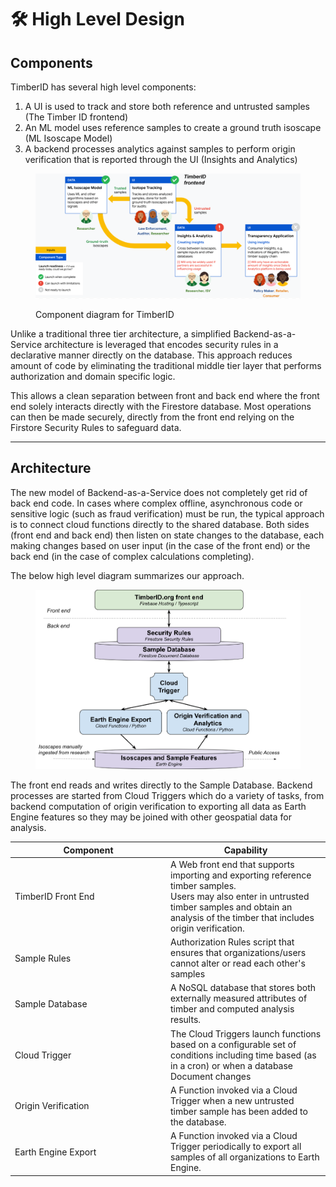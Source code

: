 # 🛠 High Level Design

## **Components**

TimberID has several high level components:

1. A UI is used to track and store both reference and untrusted samples (The Timber ID frontend)
2. An ML model uses reference samples to create a ground truth isoscape (ML Isoscape Model)
3. A backend processes analytics against samples to perform origin verification that is reported through the UI (Insights and Analytics)

<div data-full-width="false">

<figure><img src="../.gitbook/assets/arch.png" alt=""><figcaption><p>Component diagram for TimberID</p></figcaption></figure>

</div>

Unlike a traditional three tier architecture, a simplified Backend-as-a-Service architecture is leveraged that encodes security rules in a declarative manner directly on the database. This approach reduces amount of code by eliminating the traditional middle tier layer that performs authorization and domain specific logic.

This  allows a clean separation between front and back end where the front end solely interacts directly with the Firestore database. Most operations can then be made securely, directly from the front end relying on the Firstore Security Rules to safeguard data.

***

## **Architecture**

The new model of Backend-as-a-Service does not completely get rid of back end code. In cases where complex offline, asynchronous code or sensitive logic (such as fraud verification) must be run, the typical approach is to connect cloud functions directly to the shared database. Both sides (front end and back end) then listen on state changes to the database, each making changes based on user input (in the case of the front end) or the back end (in the case of complex calculations completing).

The below high level diagram summarizes our approach.

<figure><img src="../.gitbook/assets/arch2.png" alt=""><figcaption></figcaption></figure>

The front end reads and writes directly to the Sample Database. Backend processes are started from Cloud Triggers which do a variety of tasks, from backend computation of origin verification to exporting all data as Earth Engine features so they may be joined with other geospatial data for analysis.

<table><thead><tr><th width="235">Component</th><th>Capability</th></tr></thead><tbody><tr><td>TimberID Front End</td><td>A Web front end that supports importing and exporting reference timber samples.<br>Users may also enter in untrusted timber samples and obtain an analysis of the timber that includes origin verification.</td></tr><tr><td>Sample Rules</td><td>Authorization Rules script that ensures that organizations/users cannot alter or read each other's samples</td></tr><tr><td>Sample Database</td><td>A NoSQL database that stores both externally measured attributes of timber and computed analysis results.</td></tr><tr><td>Cloud Trigger</td><td>The Cloud Triggers launch functions based on a configurable set of conditions including time based (as in a cron) or when a database Document changes</td></tr><tr><td>Origin Verification</td><td>A Function invoked via a Cloud Trigger when a new untrusted timber sample has been added to the database.</td></tr><tr><td>Earth Engine Export</td><td>A Function invoked via a Cloud Trigger periodically to export all samples of all organizations to Earth Engine.</td></tr></tbody></table>

##

